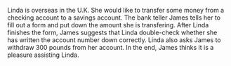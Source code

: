 Linda is overseas in the U.K. She would like to transfer some money from a checking account to a savings account. The bank teller James tells her to fill out
a form and put down the amount she is transfering. After Linda finishes the form, James suggests that Linda double-check whether she has written the 
account number down correctly. Linda also asks James to withdraw 300 pounds from her account. In the end, James thinks it is a pleasure assisting Linda.

